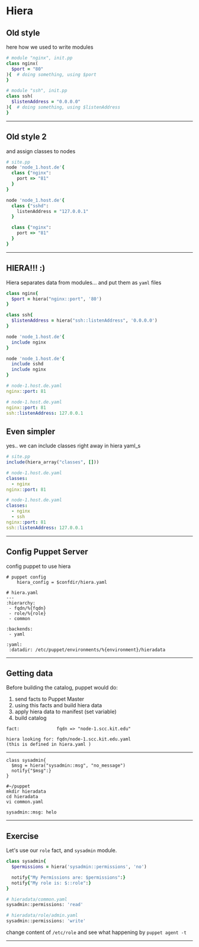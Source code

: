 # Hiera

## Old style

here how we used to write modules

```ruby
# module "nginx", init.pp
class nginx(
  $port = "80"
){  # doing something, using $port
}

# module "ssh", init.pp
class ssh(
  $listenAddress = "0.0.0.0"
){  # doing something, using $listenAddress
}
```

---

## Old style 2

and assign classes to nodes

```ruby
# site.pp
node 'node_1.host.de'{
  class {"nginx":
    port => "81"
  }
}

node 'node_1.host.de'{
  class {"sshd":
    listenAddress = "127.0.0.1"
  }

  class {"nginx":
    port => "81"
  }
}
```

---

## HIERA!!! :)

Hiera separates data from modules...  and put them as `yaml` files

```ruby
class nginx{
  $port = hiera("nginx::port", '80')
}

class ssh{
  $listenAddress = hiera("ssh::listenAddress", '0.0.0.0')
}

node 'node_1.host.de'{
  include nginx
}

node 'node_1.host.de'{
  include sshd
  include nginx
}
```

```yaml
# node-1.host.de.yaml
nginx::port: 81

# node-1.host.de.yaml
nginx::port: 81
ssh::listenAddress: 127.0.0.1
```
## Even simpler

yes.. we can include classes right away in hiera yaml_s

```ruby
# site.pp
include(hiera_array("classes", []))

```

```yaml
# node-1.host.de.yaml
classes:
  - nginx
nginx::port: 81

# node-1.host.de.yaml
classes:
  - nginx
  - ssh
nginx::port: 81
ssh::listenAddress: 127.0.0.1
```

---

## Config Puppet Server

config puppet to use hiera

```
# puppet config
    hiera_config = $confdir/hiera.yaml
```

```
# hiera.yaml
---
:hierarchy:
 - fqdn/%{fqdn}
 - role/%{role}
 - common

:backends:
 - yaml

:yaml:
 :datadir: /etc/puppet/environments/%{environment}/hieradata

```

---

## Getting data

Before building the catalog, puppet would do:

 1. send facts to Puppet Master
 2. using this facts and build hiera data
 3. apply hiera data to manifest (set variable)
 4. build catalog

```
fact:              fqdn => "node-1.scc.kit.edu"

hiera looking for: fqdn/node-1.scc.kit.edu.yaml
(this is defined in hiera.yaml )
```

---
```
class sysadmin{
  $msg = hiera("sysadmin::msg", "no_message")
  notify{"$msg":}
}
```

```
#~/puppet
mkdir hieradata
cd hieradata
vi common.yaml

sysadmin::msg: helo
```

---

## Exercise

Let's use our `role` fact, and `sysadmin` module.

```ruby
class sysadmin{
  $permissions = hiera('sysadmin::permissions', 'no')

  notify{"My Permissions are: $permissions":}
  notify{"My role is: $::role":}
}
```

```bash
# hieradata/common.yaml
sysadmin::permissions: 'read'

# hieradata/role/admin.yaml
sysadmin::permissions: 'write'

```

change content of `/etc/role` and see what happening by `puppet agent -t`

---
